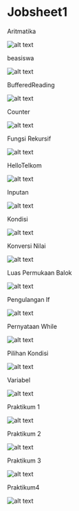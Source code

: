 # Jobsheet1
Aritmatika

![alt text](https://github.com/akuian/Jobsheet1/blob/master/Aritmatika.JPG)

beasiswa

![alt text](https://github.com/akuian/Jobsheet1/blob/master/beasiswa.JPG)

BufferedReading

![alt text](https://github.com/akuian/Jobsheet1/blob/master/BufferedReading.JPG)

Counter

![alt text](https://github.com/akuian/Jobsheet1/blob/master/Counter.JPG)

Fungsi Rekursif

![alt text](https://github.com/akuian/Jobsheet1/blob/master/FungsiRekursif.JPG)

HelloTelkom

![alt text](https://github.com/akuian/Jobsheet1/blob/master/HelloTelkom.JPG)

Inputan

![alt text](https://github.com/akuian/Jobsheet1/blob/master/Inputan.JPG)

Kondisi

![alt text](https://github.com/akuian/Jobsheet1/blob/master/Kondisi.JPG)

Konversi Nilai

![alt text](https://github.com/akuian/Jobsheet1/blob/master/KonversiNilai.JPG)

Luas Permukaan Balok

![alt text](https://github.com/akuian/Jobsheet1/blob/master/LuasPermukaanBalok.JPG)

Pengulangan If

![alt text](https://github.com/akuian/Jobsheet1/blob/master/PengulanganIf.JPG)

Pernyataan While

![alt text](https://github.com/akuian/Jobsheet1/blob/master/PernyataanWhile.JPG)

Pilihan Kondisi

![alt text](https://github.com/akuian/Jobsheet1/blob/master/PilihanKondisi.JPG)

Variabel

![alt text](https://github.com/akuian/Jobsheet1/blob/master/Variable.JPG)

Praktikum 1

![alt text](https://github.com/akuian/Jobsheet1/blob/master/Praktikum1.JPG)

Praktikum 2

![alt text](https://github.com/akuian/Jobsheet1/blob/master/Praktikum2.JPG)

Praktikum 3

![alt text](https://github.com/akuian/Jobsheet1/blob/master/Praktikum3.JPG)

Praktikum4

![alt text](https://github.com/akuian/Jobsheet1/blob/master/Praktikum4.JPG)
